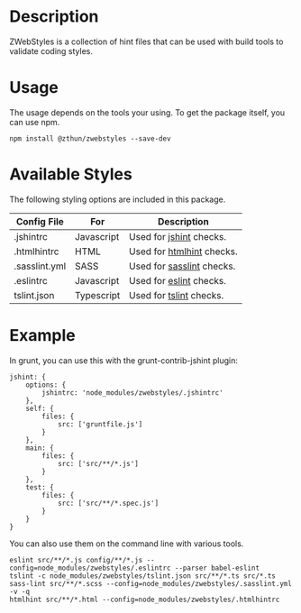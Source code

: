 Description
===========
ZWebStyles is a collection of hint files that can be used with build tools to validate coding styles.

Usage
=====
The usage depends on the tools your using.  To get the package itself, you can use npm.

```
npm install @zthun/zwebstyles --save-dev
```

Available Styles
================
The following styling options are included in this package.


|Config File|For|Description|
|-----------|---|-----------|
|.jshintrc|Javascript|Used for [jshint](http://jshint.com/) checks.|
|.htmlhintrc|HTML|Used for [htmlhint](http://htmlhint.com/) checks.|
|.sasslint.yml|SASS|Used for [sasslint](https://github.com/sasstools/sass-lint) checks.|
|.eslintrc|Javascript|Used for [eslint](http://eslint.org/) checks.|
|tslint.json|Typescript|Used for [tslint](https://palantir.github.io/tslint/) checks.|


Example
=======
In grunt, you can use this with the grunt-contrib-jshint plugin:

```
jshint: {
    options: {
        jshintrc: 'node_modules/zwebstyles/.jshintrc'
    },
    self: {
        files: {
            src: ['gruntfile.js']
        }
    },
    main: {
        files: {
            src: ['src/**/*.js']
        }
    },
    test: {
        files: {
            src: ['src/**/*.spec.js']
        }
    }
}
```

You can also use them on the command line with various tools.

```
eslint src/**/*.js config/**/*.js --config=node_modules/zwebstyles/.eslintrc --parser babel-eslint
tslint -c node_modules/zwebstyles/tslint.json src/**/*.ts src/*.ts
sass-lint src/**/*.scss --config=node_modules/zwebstyles/.sasslint.yml -v -q
htmlhint src/**/*.html --config=node_modules/zwebstyles/.htmlhintrc
```
